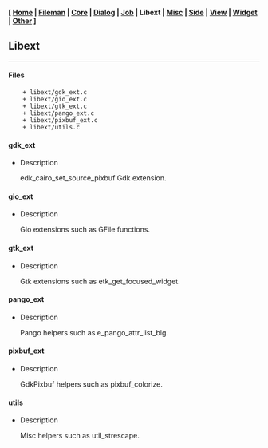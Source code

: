 <link href="../style.css" rel="stylesheet"></link>

**[ [Home](../index.html) | [Fileman](00-fileman.html) | [Core](01-core.html) | [Dialog](02-dialog.html) | [Job](03-job.html) | Libext | [Misc](05-misc.html) | [Side](06-side.html) | [View](07-view.html) | [Widget](08-widget.html) | [Other](99-other.html) ]**

## Libext

---

#### Files

```
    + libext/gdk_ext.c
    + libext/gio_ext.c
    + libext/gtk_ext.c
    + libext/pango_ext.c
    + libext/pixbuf_ext.c
    + libext/utils.c
```


#### gdk_ext

* Description
    
    edk_cairo_set_source_pixbuf Gdk extension.


#### gio_ext

* Description
    
    Gio extensions such as GFile functions.


#### gtk_ext

* Description
    
    Gtk extensions such as etk_get_focused_widget.

#### pango_ext

* Description
    
    Pango helpers such as e_pango_attr_list_big.


#### pixbuf_ext

* Description
    
    GdkPixbuf helpers such as pixbuf_colorize.


#### utils

* Description

    Misc helpers such as util_strescape.

<br>
<br>
<br>


